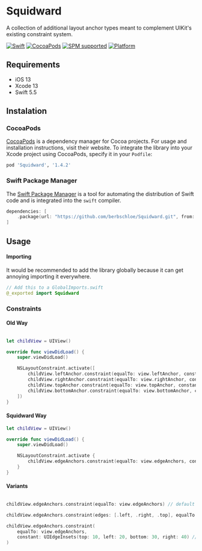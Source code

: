 # Squidward
A collection of additional layout anchor types meant to complement UIKit's existing constraint system.

[![Swift](https://img.shields.io/badge/swift-5.5-orange.svg)](https://developer.apple.com/swift/)
[![CocoaPods](https://img.shields.io/badge/pod-v1.4.2-blue.svg)](https://cocoapods.org/pods/Squidward)
[![SPM supported](https://img.shields.io/badge/SPM-supported-red.svg?style=flat)](https://swift.org/package-manager)
[![Platform](https://img.shields.io/badge/platform-ios-lightgrey.svg)]()

## Requirements

- iOS 13
- Xcode 13
- Swift 5.5

## Instalation

### CocoaPods

[CocoaPods](https://cocoapods.org) is a dependency manager for Cocoa projects. For usage and installation instructions, visit their website. To integrate the library into your Xcode project using CocoaPods, specify it in your `Podfile`:

```ruby
pod 'Squidward', '1.4.2'
```

### Swift Package Manager

The [Swift Package Manager](https://swift.org/package-manager/) is a tool for automating the distribution of Swift code and is integrated into the `swift` compiler.

```swift
dependencies: [
    .package(url: "https://github.com/berbschloe/Squidward.git", from: "1.4.2")
]
```

## Usage

#### Importing
It would be recommended to add the library globally because it can get annoying importing it everywhere.

```swift
// Add this to a GlobalImports.swift
@_exported import Squidward
```

### Constraints

#### Old Way

```swift

let childView = UIView()

override func viewDidLoad() {
    super.viewDidLoad()

    NSLayoutConstraint.activate([
        childView.leftAnchor.constraint(equalTo: view.leftAnchor, constant: 10),
        childView.rightAnchor.constraint(equalTo: view.rightAnchor, constant: 10),
        childView.topAnchor.constraint(equalTo: view.topAnchor, constant: -10),
        childView.bottomAnchor.constraint(equalTo: view.bottomAnchor, constant: -10),
    ])
}
```

#### Squidward Way

```swift
let childView = UIView()

override func viewDidLoad() {
    super.viewDidLoad()

    NSLayoutConstraint.activate {
        childView.edgeAnchors.constraint(equalTo: view.edgeAnchors, constant: 10)
    }
}
```

#### Variants

```swift

childView.edgeAnchors.constraint(equalTo: view.edgeAnchors) // default zero constant

childView.edgeAnchors.constraint(edges: [.left, .right, .top], equalTo: view.edgeAnchors) // constrain specific edges

childView.edgeAnchors.constraint(
    equalTo: view.edgeAnchors, 
    constant: UIEdgeInsets(top: 10, left: 20, bottom: 30, right: 40) // custom insets with no need to apply a negative
)

```
